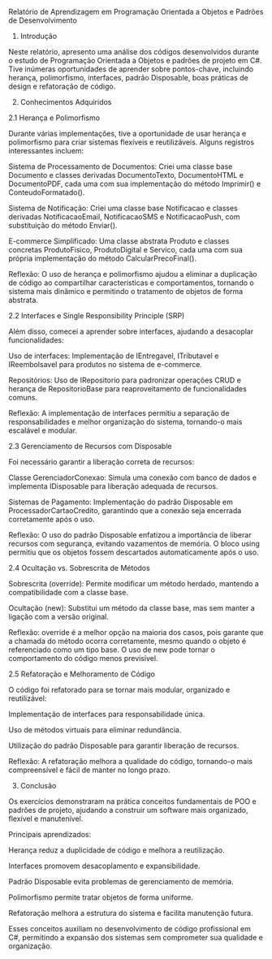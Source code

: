 Relatório de Aprendizagem em Programação Orientada a Objetos e Padrões de Desenvolvimento

1. Introdução

Neste relatório, apresento uma análise dos códigos desenvolvidos durante o estudo de Programação Orientada a Objetos e padrões de projeto em C#. Tive inúmeras oportunidades de aprender sobre pontos-chave, incluindo herança, polimorfismo, interfaces, padrão Disposable, boas práticas de design e refatoração de código.

2. Conhecimentos Adquiridos

2.1 Herança e Polimorfismo

Durante várias implementações, tive a oportunidade de usar herança e polimorfismo para criar sistemas flexíveis e reutilizáveis. Alguns registros interessantes incluem:

Sistema de Processamento de Documentos: Criei uma classe base Documento e classes derivadas DocumentoTexto, DocumentoHTML e DocumentoPDF, cada uma com sua implementação do método Imprimir() e ConteudoFormatado().

Sistema de Notificação: Criei uma classe base Notificacao e classes derivadas NotificacaoEmail, NotificacaoSMS e NotificacaoPush, com substituição do método Enviar().

E-commerce Simplificado: Uma classe abstrata Produto e classes concretas ProdutoFisico, ProdutoDigital e Servico, cada uma com sua própria implementação do método CalcularPrecoFinal().

Reflexão: O uso de herança e polimorfismo ajudou a eliminar a duplicação de código ao compartilhar características e comportamentos, tornando o sistema mais dinâmico e permitindo o tratamento de objetos de forma abstrata.

2.2 Interfaces e Single Responsibility Principle (SRP)

Além disso, comecei a aprender sobre interfaces, ajudando a desacoplar funcionalidades:

Uso de interfaces: Implementação de IEntregavel, ITributavel e IReembolsavel para produtos no sistema de e-commerce.

Repositórios: Uso de IRepositorio<T> para padronizar operações CRUD e herança de RepositorioBase<T> para reaproveitamento de funcionalidades comuns.

Reflexão: A implementação de interfaces permitiu a separação de responsabilidades e melhor organização do sistema, tornando-o mais escalável e modular.

2.3 Gerenciamento de Recursos com Disposable

Foi necessário garantir a liberação correta de recursos:

Classe GerenciadorConexao: Simula uma conexão com banco de dados e implementa IDisposable para liberação adequada de recursos.

Sistemas de Pagamento: Implementação do padrão Disposable em ProcessadorCartaoCredito, garantindo que a conexão seja encerrada corretamente após o uso.

Reflexão: O uso do padrão Disposable enfatizou a importância de liberar recursos com segurança, evitando vazamentos de memória. O bloco using permitiu que os objetos fossem descartados automaticamente após o uso.

2.4 Ocultação vs. Sobrescrita de Métodos

Sobrescrita (override): Permite modificar um método herdado, mantendo a compatibilidade com a classe base.

Ocultação (new): Substitui um método da classe base, mas sem manter a ligação com a versão original.

Reflexão: override é a melhor opção na maioria dos casos, pois garante que a chamada do método ocorra corretamente, mesmo quando o objeto é referenciado como um tipo base. O uso de new pode tornar o comportamento do código menos previsível.

2.5 Refatoração e Melhoramento de Código

O código foi refatorado para se tornar mais modular, organizado e reutilizável:

Implementação de interfaces para responsabilidade única.

Uso de métodos virtuais para eliminar redundância.

Utilização do padrão Disposable para garantir liberação de recursos.

Reflexão: A refatoração melhora a qualidade do código, tornando-o mais compreensível e fácil de manter no longo prazo.

3. Conclusão

Os exercícios demonstraram na prática conceitos fundamentais de POO e padrões de projeto, ajudando a construir um software mais organizado, flexível e manutenível.

Principais aprendizados:

Herança reduz a duplicidade de código e melhora a reutilização.

Interfaces promovem desacoplamento e expansibilidade.

Padrão Disposable evita problemas de gerenciamento de memória.

Polimorfismo permite tratar objetos de forma uniforme.

Refatoração melhora a estrutura do sistema e facilita manutenção futura.

Esses conceitos auxiliam no desenvolvimento de código profissional em C#, permitindo a expansão dos sistemas sem comprometer sua qualidade e organização.

